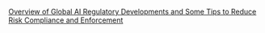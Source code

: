 [Overview of Global AI Regulatory Developments and Some Tips to Reduce Risk   Compliance and Enforcement](https://qi.tc/qi/113312)